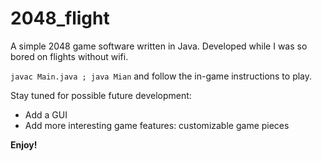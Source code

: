 # 2048_flight

A simple 2048 game software written in Java. Developed while I was so bored on flights without wifi.

`javac Main.java ; java Mian` and follow the in-game instructions to play.

Stay tuned for possible future development: 
- Add a GUI
- Add more interesting game features: customizable game pieces

**Enjoy!**
